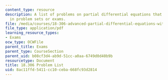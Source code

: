 ```yaml
---
content_type: resource
description: A list of problems on partial differential equations that may be assigned
  in problem sets or exams.
file: /media/courses/18-306-advanced-partial-differential-equations-with-applications-fall-2009/8ac11ffd5411cc10ceba668fc93d2814_MIT18_306f09_assn02_ProblemList20080319.pdf
file_type: application/pdf
learning_resource_types:
- Exams
ocw_type: OCWFile
parent_title: Exams
parent_type: CourseSection
parent_uid: b08cf3d4-ab9d-51cc-a0aa-6749d0d40b9b
resourcetype: Document
title: 18.306 Problem List
uid: 8ac11ffd-5411-cc10-ceba-668fc93d2814
---
```

